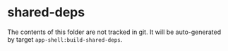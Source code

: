 # shared-deps

The contents of this folder are not tracked in git. It will be auto-generated by target `app-shell:build-shared-deps`.
